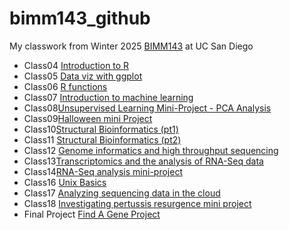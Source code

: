 # bimm143_github
My classwork from Winter 2025 [BIMM143](https://bioboot.github.io/bimm143_W25/) at UC San Diego

- Class04 [Introduction to R]()
- Class05 [Data viz with ggplot](https://htmlpreview.github.io/?https://raw.githubusercontent.com/boayah/bimm143_github/refs/heads/main/class05/class05.html)
- Class06 [R functions](https://htmlpreview.github.io/?https://raw.githubusercontent.com/boayah/bimm143_github/refs/heads/main/class06/class06.html)
- Class07 [Introduction to machine learning](https://htmlpreview.github.io/?https://raw.githubusercontent.com/boayah/bimm143_github/refs/heads/main/class07/class07.html)
- Class08[Unsupervised Learning Mini-Project - PCA Analysis]()
- Class09[Halloween mini Project](https://htmlpreview.github.io/?https://raw.githubusercontent.com/boayah/bimm143_github/refs/heads/main/class09/class09.html)
- Class10[Structural Bioinformatics (pt1)](https://raw.githubusercontent.com/boayah/bimm143_github/refs/heads/main/class10/class10.html)
- Class11 [Structural Bioinformatics (pt2)]()
- Class12 [Genome informatics and high throughput sequencing]()
- Class13[Transcriptomics and the analysis of RNA-Seq data](https://htmlpreview.github.io/?https://raw.githubusercontent.com/boayah/bimm143_github/refs/heads/main/class_13/class_13.html)
- Class14[RNA-Seq analysis mini-project](https://github.com/boayah/bimm143_github/blob/main/class%2014/class14.pdf)
- Class16 [Unix Basics]()
- Class17 [Analyzing sequencing data in the cloud]()
- Class18 [Investigating pertussis resurgence mini project](https://raw.githubusercontent.com/boayah/bimm143_github/refs/heads/main/class18/class18.html)
- Final Project [Find A Gene Project]()
